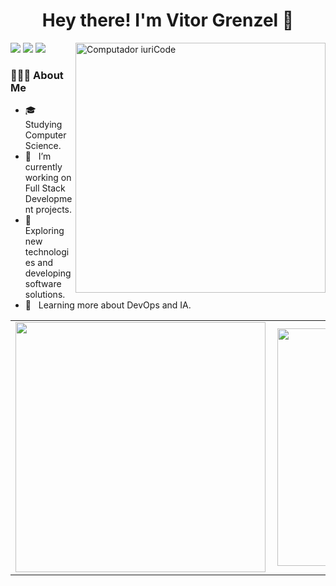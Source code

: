 <h1 align="center">Hey there! I'm Vitor Grenzel 👋 </h1>

<div>
  <img src="https://raw.githubusercontent.com/MicaelliMedeiros/micaellimedeiros/master/image/computer-illustration.png"
    min-width="400px" max-width="400px" width="400px" align="right" alt="Computador iuriCode">

  <p align="left">
    <a href="https://www.twitter.com/VGrenzel/" alt="Twitter">
    <img src="https://img.shields.io/badge/twitter-%231DA1F2.svg?&style=for-the-badge&logo=twitter&logoColor=white" /></a>
    <a href="https://www.instagram.com/vitor_grenzel/" alt="Instagram">
    <img src="https://img.shields.io/badge/-Instagram-DF0174?style=for-the-badge&logo=instagram&logoColor=white" /></a>
    <a href="https://www.linkedin.com/in/vitorgrenzel/" alt="Linkedin">
    <img src="https://img.shields.io/badge/-Linkedin-0e76a8?style=for-the-badge&logo=Linkedin&logoColor=white" /></a>
  </p>

  <div align="left">
    <h3> 👨🏻‍💻 About Me </h3>
    <ul>
      <li align="left">🎓 &nbsp; Studying Computer Science.</li>
      <li align="left">💼 &nbsp; I’m currently working on Full Stack Development projects.</li>
      <li align="left">🤔 &nbsp; Exploring new technologies and developing software solutions.</li>
      <li align="left">🌱 &nbsp; Learning more about DevOps and IA.</li>
    </ul>
  </div>
  
  <center>
    <table>
      <tr>
        <td>
          <img width="400px" align="left"
            src="https://github-readme-stats.vercel.app/api?username=vitorgrenzel&show_icons=true&bg_color=0d1117&title_color=735ec9&text_color=c9d1d9&icon_color=735ec9&hide_border=true&count_private=true" />
        </td>
        <td>
          <img width="380px" align="left"
            src="https://github-readme-stats.vercel.app/api/top-langs/?username=vitorgrenzel&layout=compact&bg_color=0d1117&title_color=735ec9&text_color=c9d1d9&icon_color=735ec9&hide_border=true&count_private=true" />
        </td>
      </tr>
    </table>
  </center>
</div>

